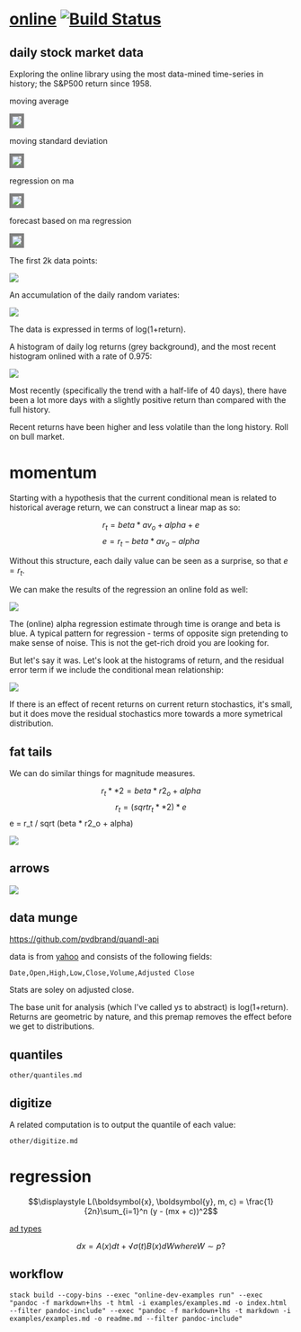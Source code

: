 <meta charset="utf-8"> <link rel="stylesheet" href="https://tonyday567.github.io/other/lhs.css">

[online](https://tonyday567.github.io/online-dev/index.html) [![Build Status](https://travis-ci.org/tonyday567/online-dev.png)](https://travis-ci.org/tonyday567/online-dev)
===

daily stock market data
-----------------------

Exploring the online library using the most data-mined time-series in history;
the S&P500 return since 1958. 

moving average

<img style="border:5px solid grey" src="other/c1.svg">

moving standard deviation

<img style="border:5px solid grey" src="other/c2.svg">

regression on ma

<img style="border:5px solid grey" src="other/c3.svg">

forecast based on ma regression

<img style="border:5px solid grey" src="other/c4.svg">

The first 2k data points:

![](other/elems.svg)

An accumulation of the daily random variates:

![](other/asum.svg)

The data is expressed in terms of log(1+return).

A histogram of daily log returns (grey background), and the most recent histogram onlined with a rate of 0.975:

![](other/hist-compare.svg)

Most recently (specifically the trend with a half-life of 40 days), there have been a lot more days with a slightly positive return than compared with the full history.

Recent returns have been higher and less volatile than the long history.
Roll on bull market.

momentum
========

Starting with a hypothesis that the current conditional mean is related
to historical average return, we can construct a linear map as so:

$$ r_t = beta * av_o + alpha + e $$ $$ e = r_t - beta * av_o - alpha $$

Without this structure, each daily value can be seen as a surprise, so
that $e=r_t$.

We can make the results of the regression an online fold as well:

![](other/cmean.svg)

The (online) alpha regression estimate through time is orange and beta
is blue. A typical pattern for regression - terms of opposite sign
pretending to make sense of noise. This is not the get-rich droid you
are looking for.

But let's say it was. Let's look at the histograms of return, and the
residual error term if we include the conditional mean relationship:

![](other/cmeane.svg)

If there is an effect of recent returns on current return stochastics,
it's small, but it does move the residual stochastics more towards a
more symetrical distribution.

fat tails
---------

We can do similar things for magnitude measures.

$$r_t**2 = beta * r2_o + alpha$$ $$r_t = (sqrt r_t**2) * e
$$e = r\_t / sqrt (beta \* r2\_o + alpha)

![](other/csqma.svg)


arrows
---

![](other/arrows.svg)

data munge
----------

https://github.com/pvdbrand/quandl-api

data is from
[yahoo](https://www.quandl.com/data/YAHOO/INDEX_GSPC-S-P-500-Index) and
consists of the following fields:

    Date,Open,High,Low,Close,Volume,Adjusted Close

Stats are soley on adjusted close.

The base unit for analysis (which I've called ys to abstract) is
log(1+return). Returns are geometric by nature, and this premap removes
the effect before we get to distributions.

quantiles
---

```include
other/quantiles.md
```

digitize
--------

A related computation is to output the quantile of each value:


```include
other/digitize.md
```

regression
==========

$$\displaystyle L(\boldsymbol{x}, \boldsymbol{y}, m, c) = \frac{1}{2n}\sum_{i=1}^n (y - (mx + c))^2$$
 

[ad
types](http://stackoverflow.com/questions/11654168/acceptable-types-in-numeric-ad-functions)

$$dx=A(x)dt+√​σ(t)​​​B(x)dW where W∼p?$$

workflow
--------

~~~
stack build --copy-bins --exec "online-dev-examples run" --exec "pandoc -f markdown+lhs -t html -i examples/examples.md -o index.html --filter pandoc-include" --exec "pandoc -f markdown+lhs -t markdown -i examples/examples.md -o readme.md --filter pandoc-include"
~~~

